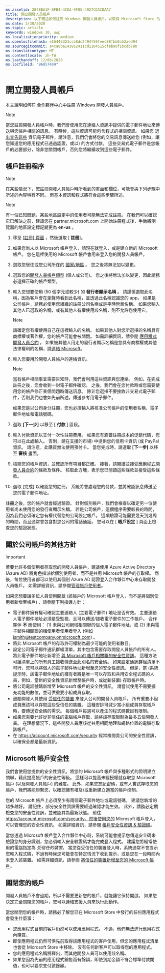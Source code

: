```yaml
---
ms.assetid: 284EBA1F-BFB4-4CDA-9F05-4927CDACDAA7
title: 開立開發人員帳戶
description: 以下概述如何註冊 Windows 開發人員帳戶，以取得 Microsoft Store 的 Windows 開發人員帳戶，以及合作夥伴中心中的其他 Microsoft 程式。
ms.date: 3/30/2020
ms.topic: article
keywords: windows 10, uwp
ms.localizationpriority: medium
ms.openlocfilehash: e16446321ccb8dc2494f59feec88fbb0a52aed94
ms.sourcegitcommit: a4ca8ba143862411cd1104515cfeb98f1bcdb780
ms.translationtype: MT
ms.contentlocale: zh-TW
ms.lasthandoff: 12/08/2020
ms.locfileid: "96857409"
---
```

# <a name="opening-a-developer-account"></a>開立開發人員帳戶

本文說明如何在 [合作夥伴中心](https://partner.microsoft.com/dashboard)中註冊 Windows 開發人員帳戶。

> [!NOTE]
> 當您註冊開發人員帳戶時，我們會使用您在連絡人資訊中提供的電子郵件地址來傳送與您帳戶相關的訊息。 有時候，這些資訊可能包含程式的相關資訊。 如果您 [退出宣告這些](https://account.microsoft.com/account/Account?ru=https%3A%2F%2Faccount.microsoft.com%2Fprofile%2Fcontact-info&destrt=profile-landing) 資訊電子郵件，請注意，我們仍會將您的交易訊息傳送給您 (例如，讓您知道您的應用程式已通過認證，或以) 的方式付款。 這些交易式電子郵件是您帳戶的必要部分，除非您關閉帳戶，否則您將繼續收到這些電子郵件。

## <a name="the-account-signup-process"></a>帳戶註冊程序

> [!NOTE]
> 在某些情況下，您註冊開發人員帳戶時所看到的畫面和欄位，可能會與下列步驟中所述的內容稍有不同。 但基本資訊和程式將符合這些步驟所述。

> [!NOTE]
> 有一個已知問題，某些地區設定中的使用者可能無法完成註冊。 在我們可以確認它已解決之前，建議您在 partner.microsoft.com 上開始註冊程式後，手動將瀏覽器的地區設定標記變更為 **en-us** 。

1.  移至 [ [註冊] 頁面](https://developer.microsoft.com/store/register) ，然後選取 [ **註冊**]。
2.  如果您尚未以 Microsoft 帳戶登入，請現在就登入，或是建立新的 Microsoft 帳戶。 您在這裡使用的 Microsoft 帳戶會用來登入您的開發人員帳戶。
3.  選取您居住或您公司所在的 [國家/地區](account-types-locations-and-fees.md#developer-account-and-app-submission-markets) 。 您之後將無法加以變更。
4.  選取您的[開發人員帳戶類型](account-types-locations-and-fees.md) (個人或公司)。 您之後將無法加以變更，因此請務必選擇正確的帳戶類型。
5.  輸入您想要使用 (50 個字元或較少) 的 **發行者顯示名稱** 。 請謹慎選取此名稱，因為客戶會在瀏覽時看到此名稱，並透過此名稱認識您的 app。 如果是公司帳戶，請務必使用您組織的註冊公司名稱或是平時營業名稱。 如果您輸入其他人已選取的名稱，或有其他人有權使用該名稱，則不允許您使用它。

    > [!NOTE]
    > 請確定您有權使用自己在這裡輸入的名稱。 如果其他人對您所選擇的名稱具有商標權或著作權，您的帳戶可能會被關閉。 如需詳細資訊，請參閱 [應用程式開發人員合約](/legal/windows/agreements/app-developer-agreement) 。 如果被其他人用走的發行者顯示名稱是您具有商標權或其他法律權利的名稱，請[連絡 Microsoft](https://www.microsoft.com/info/cpyrtInfrg.html)。    

6.  輸入您要用於開發人員帳戶的連絡資訊。

    > [!NOTE]
    > 當有帳戶相關事宜需要告知時，我們會利用這些資訊與您連絡。 例如，在完成註冊之後，您會收到一封電子郵件確認。 之後，我們會在您付款時或您需要使用您的帳戶修正某個問題時傳送訊息。 除非您選擇不要接收非交易式電子郵件，否則我們也會如先前所述，傳送參考用電子郵件。

    如果您是以公司身分註冊，您也必須輸入將核准公司帳戶的使用者名稱、電子郵件地址和電話號碼。

7.  選取 **[下一步]** 以移至 [ **付款** ] 區段。

8.  輸入付款資訊以支付一次性註冊費用。 如果您有涵蓋註冊成本的促銷代碼，您可以在此處輸入。 否則，請在支援的市場) 中提供您的信用卡資訊 (或 PayPal 資訊。 請注意，此購買無法使用預付卡。 當您完成時，請選取 **[下一步]** 以移至 **審核** 畫面。

9.  檢閱您的帳戶資訊，並確認所有項目都正確。 接著，請閱讀並接受[應用程式開發人員合約](/legal/windows/agreements/app-developer-agreement)的條款及條件。 核取此方塊，表示您已閱讀這些條款並接受這些條款。

10.  選取 [完成] 以確認您的註冊。 系統將會處理您的付款，並將確認訊息傳送至您的電子郵件地址。

註冊之後，您的帳戶就會經過驗證。 針對個別帳戶，我們會檢查以確定另一位使用者尚未使用您的發行者顯示名稱。 若是公司帳戶，這個程序需要較長的時間，因為我們必須確定您有權代替您的公司設定帳戶。 這項驗證可能需要幾天到幾周的時間，而且通常會包含對您公司的電話通話。 您可以在 [ **帳戶設定** ] 頁面上檢查您的驗證狀態。


## <a name="additional-guidelines-for-company-accounts"></a>關於公司帳戶的其他方針

> [!IMPORTANT]
> 若要允許多個使用者存取您的開發人員帳戶，建議使用 Azure Active Directory (Azure AD) 將角色指派給個別使用者，而不是共用 Microsoft 帳戶的存取權。 然後，每位使用者都可以使用其個別 Azure AD 認證登入合作夥伴中心來存取開發人員帳戶。 如需詳細資訊，請參閱[管理帳戶使用者](manage-account-users.md)。

如果您想要讓多位人員使用開啟 (該帳戶的 Microsoft 帳戶登入，而不是將個別使用者新增至帳戶) ，請參閱下列指導方針：

-   電子郵件擁有權可確認主要連絡人 (主要電子郵件) 地址是否有效。 主要連絡人電子郵件地址必須是受監視、且可以傳送/接收電子郵件的工作帳戶。 合作夥伴 **不** 應使用： (1) 未與公司網域相關聯的個人電子郵件地址，或 (2) 未與電子郵件相關聯的租使用者使用者登入 (例如 jsmith@testcompany.onmicrosoft.com) 。
-   將此 Microsoft 帳戶的存取許可權制為最少可能的使用者數目。
-   設定公司電子郵件通訊群組清單，其中包含需要存取開發人員帳戶的所有人。 將此電子郵件地址新增至 [與 Microsoft 帳戶相關聯的安全性資訊](https://account.microsoft.com/security)。 這種方法可讓清單上的所有員工接收傳送至此別名的安全碼。 如果設定通訊群組清單不可行，您可以將個人的電子郵件地址新增至您的安全性資訊。 但是，當 (系統提示時，該電子郵件地址的擁有者將是唯一可以存取和共用安全程式碼的人員，例如，當新的安全性資訊新增至帳戶時，或從新裝置) 存取帳戶時。
-   將公司電話號碼新增至 Microsoft 帳戶的安全性資訊。 請嘗試使用不需要擴充功能的數位，並可供重要小組成員存取。
-   鼓勵開發人員使用 [受信任的裝置](https://support.microsoft.com/help/12369/microsoft-account-add-a-trusted-device) 來登入公司的開發人員帳戶。 所有重要小組成員應該可以存取這些受信任的裝置。 這種安排可減少當小組成員存取帳戶時，要傳送安全碼的需求。 每個帳戶每週可以產生的程式碼數目有限制。
-   如果您需要允許從非信任的電腦帳戶存取，請將該存取限制為最多五個開發人員。 在理想情況下，這些開發人員應該從共用相同地理和網路位置的電腦存取該帳戶。
-   在 https://account.microsoft.com/security 經常檢閱貴公司的安全性資訊，以確保全都是最新資訊。


## <a name="microsoft-account-security"></a>Microsoft 帳戶安全性

我們會使用您提供的安全性資訊，將您的 Microsoft 帳戶與多種形式的證明建立關聯，藉此提高帳戶的安全性等級。 這樣可以提高未經授權就存取您 Microsoft 帳戶 (以及開發人員帳戶) 的難度。 此外，如果您忘記密碼，或有人嘗試存取您的帳戶，我們將能聯繫您，以確認擁有權及/或重新建立適當的帳戶控制。

您的 Microsoft 帳戶上必須至少有兩個電子郵件地址或電話號碼。 建議您新增的越多越好。 請記住，部分安全性資訊需要經過確認才能生效。 此外，請務必定期檢查您的安全性資訊，並確認其為最新狀態。 前往 https://account.microsoft.com/security，然後使用您的 Microsoft 帳戶登入，可以管理您的安全性資訊。 如需詳細資訊，請參閱 [帳戶安全性資訊 & 驗證碼](https://support.microsoft.com/help/12428/microsoft-account-security-info-verification-codes)。

當您透過 Microsoft 帳戶登入合作夥伴中心時，系統可能會提示您傳送安全碼來驗證您的身分識別，您必須輸入安全驗證碼才能完成登入程式。 建議您將經常使用的電腦指定為 *受信任的裝置*。 當您從受信任的裝置登入時，系統通常不會提示您輸入程式碼，不過有時候您可能會在特定情況下收到提示，或是您在一段時間內未登入該裝置。 如需詳細資訊，請參閱 [將信任的裝置新增至您的 Microsoft 帳戶](https://support.microsoft.com/help/12369/microsoft-account-add-a-trusted-device)。


## <a name="closing-your-account"></a>關閉您的帳戶

開發人員帳戶不會過期，所以不需要更新您的帳戶，就能讓它保持開啟。 如果您決定完全關閉您的帳戶，您可以連絡支援人員來執行此動作。

當您關閉您的帳戶時，請務必了解您已在 Microsoft Store 中發行的任何應用程式會發生什麼事：

-   您應用程式目前的客戶仍然可以使用應用程式。 不過，他們無法進行應用程式內購買。
-   即使應用程式仍然可供先前取得該應用程式的客戶使用，但您的應用程式清單也會從 Microsoft Store 中移除。 沒有任何新客戶可以取得您的應用程式。
-   您的應用程式名稱將釋出，而其他開發人員可以使用該名稱。
-   如果您因為先前的應用程式銷售而有餘額，即使到期金額不符合標準付款閾值，也可以要求支付該餘額。
